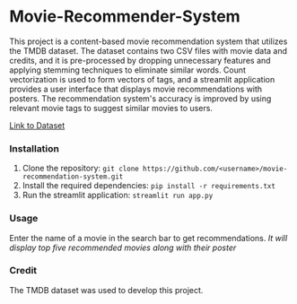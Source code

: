 # Movie-Recommender-System

This project is a content-based movie recommendation system that utilizes the TMDB dataset. The dataset contains two CSV files with movie data and credits, and it is pre-processed by dropping unnecessary features and applying stemming techniques to eliminate similar words. Count vectorization is used to form vectors of tags, and a streamlit application provides a user interface that displays movie recommendations with posters. The recommendation system's accuracy is improved by using relevant movie tags to suggest similar movies to users.

[Link to Dataset](https://www.themoviedb.org/)

### Installation
1. Clone the repository:
`
git clone https://github.com/<username>/movie-recommendation-system.git
`
2. Install the required dependencies:
`
pip install -r requirements.txt
`
3. Run the streamlit application:
`
streamlit run app.py
`

### Usage
Enter the name of a movie in the search bar to get recommendations.
*It will display top five recommended movies along with their poster*

### Credit
The TMDB dataset was used to develop this project.
